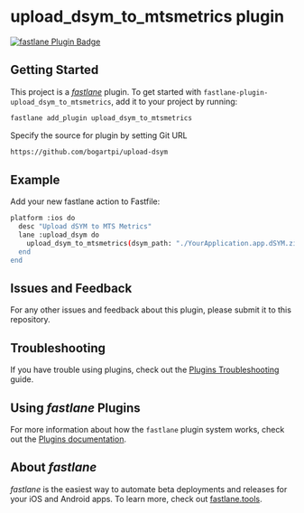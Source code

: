 # upload_dsym_to_mtsmetrics plugin

[![fastlane Plugin Badge](https://rawcdn.githack.com/fastlane/fastlane/master/fastlane/assets/plugin-badge.svg)](https://rubygems.org/gems/fastlane-plugin-upload_dsym_to_mtsmetrics)

## Getting Started

This project is a [_fastlane_](https://github.com/fastlane/fastlane) plugin. To get started with `fastlane-plugin-upload_dsym_to_mtsmetrics`, add it to your project by running:

```bash
fastlane add_plugin upload_dsym_to_mtsmetrics
```

Specify the source for plugin by setting Git URL
```bash
https://github.com/bogartpi/upload-dsym
```

## Example

Add your new fastlane action to Fastfile:

```bash
platform :ios do
  desc "Upload dSYM to MTS Metrics"
  lane :upload_dsym do
    upload_dsym_to_mtsmetrics(dsym_path: "./YourApplication.app.dSYM.zip", api_key: "XXXXXXXX-XXXXXXXX-XXXXXXXX-XXXXXXXX", applicationId: "test", "buildNumber: "test")
  end
end
```

## Issues and Feedback

For any other issues and feedback about this plugin, please submit it to this repository.

## Troubleshooting

If you have trouble using plugins, check out the [Plugins Troubleshooting](https://docs.fastlane.tools/plugins/plugins-troubleshooting/) guide.

## Using _fastlane_ Plugins

For more information about how the `fastlane` plugin system works, check out the [Plugins documentation](https://docs.fastlane.tools/plugins/create-plugin/).

## About _fastlane_

_fastlane_ is the easiest way to automate beta deployments and releases for your iOS and Android apps. To learn more, check out [fastlane.tools](https://fastlane.tools).
